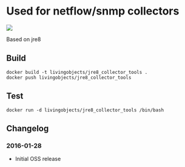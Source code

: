 # Used for netflow/snmp collectors

[![](https://badge.imagelayers.io/livingobjects/jre8_collector_tools:latest.svg)](https://imagelayers.io/?images=livingobjects/jre8_collector_tools:latest 'Get your own badge on imagelayers.io')

Based on jre8

## Build

    docker build -t livingobjects/jre8_collector_tools .
    docker push livingobjects/jre8_collector_tools


## Test 

    docker run -d livingobjects/jre8_collector_tools /bin/bash

## Changelog

### 2016-01-28
 * Initial OSS release